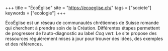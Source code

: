 +++
title = "ÉcoÉglise"
site = "https://ecoeglise.ch/"
tags = ["societe"]
keywords = ["ecologie"]
+++

ÉcoÉglise est un réseau de communautés chrétiennes de Suisse romande qui cherchent à prendre soin de la Création. Différentes étapes permettent de progresser de l’auto-diagnostic au label *Coq vert*. Le site propose des ressources réguièrement mises à jour pour trouver des idées, des exemples et des références.
